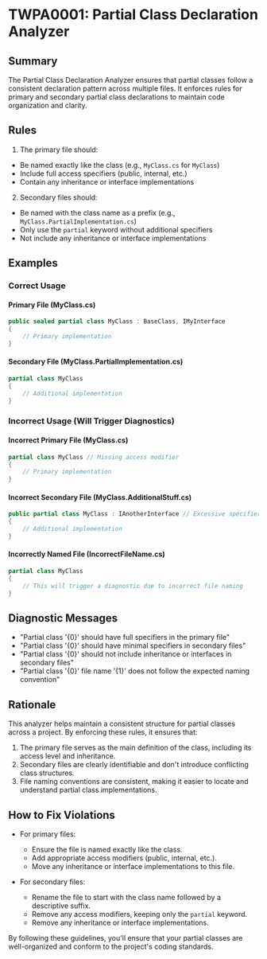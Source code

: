 # TWPA0001: Partial Class Declaration Analyzer

## Summary

The Partial Class Declaration Analyzer ensures that partial classes follow a consistent declaration pattern across multiple files. It enforces rules for primary and secondary partial class declarations to maintain code organization and clarity.

## Rules

1. The primary file should:
  - Be named exactly like the class (e.g., `MyClass.cs` for `MyClass`)
  - Include full access specifiers (public, internal, etc.)
  - Contain any inheritance or interface implementations

2. Secondary files should:
  - Be named with the class name as a prefix (e.g., `MyClass.PartialImplementation.cs`)
  - Only use the `partial` keyword without additional specifiers
  - Not include any inheritance or interface implementations

## Examples

### Correct Usage

#### Primary File (MyClass.cs)

```csharp
public sealed partial class MyClass : BaseClass, IMyInterface
{
    // Primary implementation
}
```

#### Secondary File (MyClass.PartialImplementation.cs)

```csharp
partial class MyClass
{
    // Additional implementation
}
```

### Incorrect Usage (Will Trigger Diagnostics)

#### Incorrect Primary File (MyClass.cs)

```csharp
partial class MyClass // Missing access modifier
{
    // Primary implementation
}
```

#### Incorrect Secondary File (MyClass.AdditionalStuff.cs)

```csharp
public partial class MyClass : IAnotherInterface // Excessive specifier and interface implementation
{
    // Additional implementation
}
```

#### Incorrectly Named File (IncorrectFileName.cs)

```csharp
partial class MyClass
{
    // This will trigger a diagnostic due to incorrect file naming
}
```

## Diagnostic Messages

- "Partial class '{0}' should have full specifiers in the primary file"
- "Partial class '{0}' should have minimal specifiers in secondary files"
- "Partial class '{0}' should not include inheritance or interfaces in secondary files"
- "Partial class '{0}' file name '{1}' does not follow the expected naming convention"

## Rationale

This analyzer helps maintain a consistent structure for partial classes across a project. By enforcing these rules, it ensures that:

1. The primary file serves as the main definition of the class, including its access level and inheritance.
2. Secondary files are clearly identifiable and don't introduce conflicting class structures.
3. File naming conventions are consistent, making it easier to locate and understand partial class implementations.

## How to Fix Violations

- For primary files:
  - Ensure the file is named exactly like the class.
  - Add appropriate access modifiers (public, internal, etc.).
  - Move any inheritance or interface implementations to this file.

- For secondary files:
  - Rename the file to start with the class name followed by a descriptive suffix.
  - Remove any access modifiers, keeping only the `partial` keyword.
  - Remove any inheritance or interface implementations.

By following these guidelines, you'll ensure that your partial classes are well-organized and conform to the project's coding standards.

